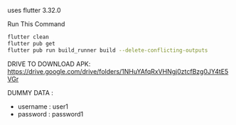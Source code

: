 uses flutter 3.32.0

Run This Command
```bash
flutter clean
flutter pub get
flutter pub run build_runner build --delete-conflicting-outputs
```

DRIVE TO DOWNLOAD APK:
https://drive.google.com/drive/folders/1NHuYAfqRxVHNgj0ztcfBzg0JY4tE5VGr

DUMMY DATA :
- username : user1
- password : password1